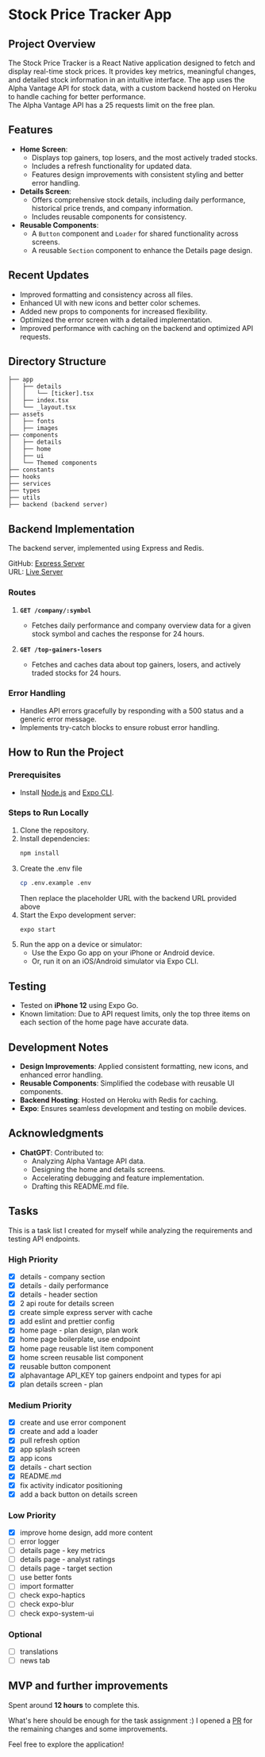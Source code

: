 # Stock Price Tracker App

## Project Overview

The Stock Price Tracker is a React Native application designed to fetch and display real-time stock prices. It provides key metrics, meaningful changes, and detailed stock information in an intuitive interface. The app uses the Alpha Vantage API for stock data, with a custom backend hosted on Heroku to handle caching for better performance.  
The Alpha Vantage API has a 25 requests limit on the free plan.

## Features

- **Home Screen**:
  - Displays top gainers, top losers, and the most actively traded stocks.
  - Includes a refresh functionality for updated data.
  - Features design improvements with consistent styling and better error handling.
- **Details Screen**:
  - Offers comprehensive stock details, including daily performance, historical price trends, and company information.
  - Includes reusable components for consistency.
- **Reusable Components**:
  - A `Button` component and `Loader` for shared functionality across screens.
  - A reusable `Section` component to enhance the Details page design.

## Recent Updates

- Improved formatting and consistency across all files.
- Enhanced UI with new icons and better color schemes.
- Added new props to components for increased flexibility.
- Optimized the error screen with a detailed implementation.
- Improved performance with caching on the backend and optimized API requests.

## Directory Structure

```
├── app
│   ├── details
│   │   └── [ticker].tsx
│   ├── index.tsx
│   └── _layout.tsx
├── assets
│   ├── fonts
│   ├── images
├── components
│   ├── details
│   ├── home
│   ├── ui
│   └── Themed components
├── constants
├── hooks
├── services
├── types
├── utils
├── backend (backend server)
```

## Backend Implementation

The backend server, implemented using Express and Redis.

GitHub: [Express Server](https://github.com/lukabajic/simple-express-server/blob/main/server.js)  
URL: [Live Server](https://simple-express-redis-app-56cdbd82e511.herokuapp.com)

### Routes

1. **`GET /company/:symbol`**

   - Fetches daily performance and company overview data for a given stock symbol and caches the response for 24 hours.

2. **`GET /top-gainers-losers`**
   - Fetches and caches data about top gainers, losers, and actively traded stocks for 24 hours.

### Error Handling

- Handles API errors gracefully by responding with a 500 status and a generic error message.
- Implements try-catch blocks to ensure robust error handling.

## How to Run the Project

### Prerequisites

- Install [Node.js](https://nodejs.org/) and [Expo CLI](https://expo.dev/).

### Steps to Run Locally

1. Clone the repository.
2. Install dependencies:
   ```bash
   npm install
   ```
3. Create the .env file
   ```bash
   cp .env.example .env
   ```
   Then replace the placeholder URL with the backend URL provided above
4. Start the Expo development server:
   ```bash
   expo start
   ```
5. Run the app on a device or simulator:
   - Use the Expo Go app on your iPhone or Android device.
   - Or, run it on an iOS/Android simulator via Expo CLI.

## Testing

- Tested on **iPhone 12** using Expo Go.
- Known limitation: Due to API request limits, only the top three items on each section of the home page have accurate data.

## Development Notes

- **Design Improvements**: Applied consistent formatting, new icons, and enhanced error handling.
- **Reusable Components**: Simplified the codebase with reusable UI components.
- **Backend Hosting**: Hosted on Heroku with Redis for caching.
- **Expo**: Ensures seamless development and testing on mobile devices.

## Acknowledgments

- **ChatGPT**: Contributed to:
  - Analyzing Alpha Vantage API data.
  - Designing the home and details screens.
  - Accelerating debugging and feature implementation.
  - Drafting this README.md file.

## Tasks

This is a task list I created for myself while analyzing the requirements and testing API endpoints.

### High Priority

- [x] details - company section
- [x] details - daily performance
- [x] details - header section
- [x] 2 api route for details screen
- [x] create simple express server with cache
- [x] add eslint and prettier config
- [x] home page - plan design, plan work
- [x] home page boilerplate, use endpoint
- [x] home page reusable list item component
- [x] home screen reusable list component
- [x] reusable button component
- [x] alphavantage API_KEY top gainers endpoint and types for api
- [x] plan details screen - plan

### Medium Priority

- [x] create and use error component
- [x] create and add a loader
- [x] pull refresh option
- [x] app splash screen
- [x] app icons
- [x] details - chart section
- [x] README.md
- [x] fix activity indicator positioning
- [x] add a back button on details screen

### Low Priority

- [x] improve home design, add more content
- [ ] error logger
- [ ] details page - key metrics
- [ ] details page - analyst ratings
- [ ] details page - target section
- [ ] use better fonts
- [ ] import formatter
- [ ] check expo-haptics
- [ ] check expo-blur
- [ ] check expo-system-ui

### Optional

- [ ] translations
- [ ] news tab

## MVP and further improvements

Spent around **12 hours** to complete this. 

What's here should be enough for the task assignment :)
I opened a [PR](https://github.com/lukabajic/stock-prizes-app/pull/1) for the remaining changes and some improvements.

Feel free to explore the application!
